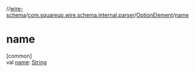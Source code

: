 //[wire-schema](../../../index.md)/[com.squareup.wire.schema.internal.parser](../index.md)/[OptionElement](index.md)/[name](name.md)

# name

[common]\
val [name](name.md): [String](https://kotlinlang.org/api/latest/jvm/stdlib/kotlin/-string/index.html)

